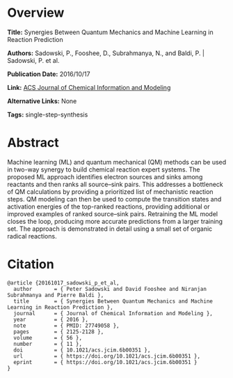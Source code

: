 # Overview
**Title:**
Synergies Between Quantum Mechanics and Machine Learning in Reaction Prediction

**Authors:**
Sadowski, P., Fooshee, D., Subrahmanya, N., and Baldi, P. |
Sadowski, P. et al.

**Publication Date:**
2016/10/17

**Link:**
[ACS Journal of Chemical Information and Modeling](https://pubs.acs.org/doi/full/10.1021/acscentsci.6b00219)

**Alternative Links:**
None

**Tags:**
single-step-synthesis


# Abstract
Machine learning (ML) and quantum mechanical (QM) methods can be used in two-way synergy to build chemical reaction expert systems.
The proposed ML approach identifies electron sources and sinks among reactants and then ranks all source–sink pairs.
This addresses a bottleneck of QM calculations by providing a prioritized list of mechanistic reaction steps.
QM modeling can then be used to compute the transition states and activation energies of the top-ranked reactions, providing additional or improved examples of ranked source–sink pairs.
Retraining the ML model closes the loop, producing more accurate predictions from a larger training set.
The approach is demonstrated in detail using a small set of organic radical reactions.


# Citation
```
@article {20161017_sadowski_p_et_al,
  author       = { Peter Sadowski and David Fooshee and Niranjan Subrahmanya and Pierre Baldi },
  title        = { Synergies Between Quantum Mechanics and Machine Learning in Reaction Prediction },
  journal      = { Journal of Chemical Information and Modeling },
  year         = { 2016 },
  note         = { PMID: 27749058 },
  pages        = { 2125-2128 },
  volume       = { 56 },
  number       = { 11 },
  doi          = { 10.1021/acs.jcim.6b00351 },
  url          = { https://doi.org/10.1021/acs.jcim.6b00351 },
  eprint       = { https://doi.org/10.1021/acs.jcim.6b00351 }
}
```
